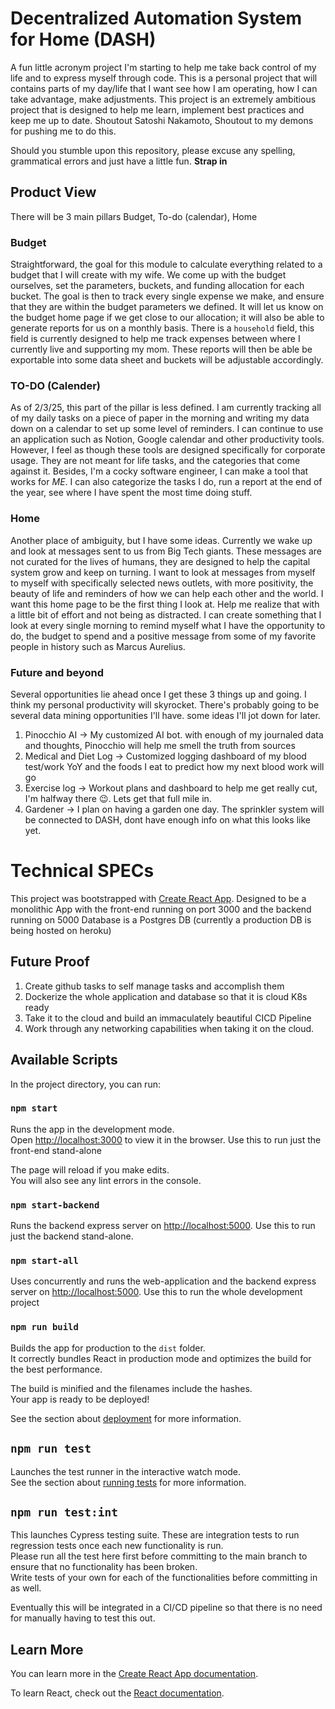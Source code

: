 # Decentralized Automation System for Home (DASH)

A fun little acronym project I'm starting to help me take back control of my life and to express myself through code. This is a personal project that will contains parts of my day/life that I want see how I am operating, how I can take advantage, make adjustments. This project is an extremely ambitious project that is designed to help me learn, implement best practices and keep me up to date. Shoutout Satoshi Nakamoto, Shoutout to my demons for pushing me to do this.

Should you stumble upon this repository, please excuse any spelling, grammatical errors and just have a little fun. **Strap in**

## Product View

There will be 3 main pillars Budget, To-do (calendar), Home

### Budget

Straightforward, the goal for this module to calculate everything related to a budget that I will create with my wife. We come up with the budget ourselves, set the parameters, buckets, and funding allocation for each bucket. The goal is then to track every single expense we make, and ensure that they are within the budget parameters we defined. It will let us know on the budget home page if we get close to our allocation; it will also be able to generate reports for us on a monthly basis. There is a `household` field, this field is currently designed to help me track expenses between where I currently live and supporting my mom. These reports will then be able be exportable into some data sheet and buckets will be adjustable accordingly.

### TO-DO (Calender)

As of 2/3/25, this part of the pillar is less defined. I am currently tracking all of my daily tasks on a piece of paper in the morning and writing my data down on a calendar to set up some level of reminders. I can continue to use an application such as Notion, Google calendar and other productivity tools. However, I feel as though these tools are designed specifically for corporate usage. They are not meant for life tasks, and the categories that come against it. Besides, I'm a cocky software engineer, I can make a tool that works for _ME_. I can also categorize the tasks I do, run a report at the end of the year, see where I have spent the most time doing stuff.

### Home

Another place of ambiguity, but I have some ideas. Currently we wake up and look at messages sent to us from Big Tech giants. These messages are not curated for the lives of humans, they are designed to help the capital system grow and keep on turning. I want to look at messages from myself to myself with specifically selected news outlets, with more positivity, the beauty of life and reminders of how we can help each other and the world. I want this home page to be the first thing I look at. Help me realize that with a little bit of effort and not being as distracted. I can create something that I look at every single morning to remind myself what I have the opportunity to do, the budget to spend and a positive message from some of my favorite people in history such as Marcus Aurelius.

### Future and beyond

Several opportunities lie ahead once I get these 3 things up and going. I think my personal productivity will skyrocket. There's probably going to be several data mining opportunities I'll have. some ideas I'll jot down for later.

1. Pinocchio AI -> My customized AI bot. with enough of my journaled data and thoughts, Pinocchio will help me smell the truth from sources
2. Medical and Diet Log -> Customized logging dashboard of my blood test/work YoY and the foods I eat to predict how my next blood work will go
3. Exercise log -> Workout plans and dashboard to help me get really cut, I'm halfway there :wink:. Lets get that full mile in.
4. Gardener -> I plan on having a garden one day. The sprinkler system will be connected to DASH, dont have enough info on what this looks like yet.

# Technical SPECs

This project was bootstrapped with [Create React App](https://github.com/facebook/create-react-app).
Designed to be a monolithic App with the front-end running on port 3000 and the backend running on 5000
Database is a Postgres DB (currently a production DB is being hosted on heroku)

## Future Proof

1. Create github tasks to self manage tasks and accomplish them
2. Dockerize the whole application and database so that it is cloud K8s ready
3. Take it to the cloud and build an immaculately beautiful CICD Pipeline
4. Work through any networking capabilities when taking it on the cloud.

## Available Scripts

In the project directory, you can run:

### `npm start`

Runs the app in the development mode.\
Open [http://localhost:3000](http://localhost:3000) to view it in the browser. Use this to run just the front-end stand-alone

The page will reload if you make edits.\
You will also see any lint errors in the console.

### `npm start-backend`

Runs the backend express server on [http://localhost:5000](http://localhost:5000). Use this to run just the backend stand-alone.

### `npm start-all`

Uses concurrently and runs the web-application and the backend express server on [http://localhost:5000](http://localhost:5000). Use this to run the whole development project

### `npm run build`

Builds the app for production to the `dist` folder.\
It correctly bundles React in production mode and optimizes the build for the best performance.

The build is minified and the filenames include the hashes.\
Your app is ready to be deployed!

See the section about [deployment](https://facebook.github.io/create-react-app/docs/deployment) for more information.

## `npm run test`

Launches the test runner in the interactive watch mode.\
See the section about [running tests](https://facebook.github.io/create-react-app/docs/running-tests) for more information.

## `npm run test:int`

This launches Cypress testing suite. These are integration tests to run regression tests once each new functionality is run.\
Please run all the test here first before committing to the main branch to ensure that no functionality has been broken.\
Write tests of your own for each of the functionalities before committing in as well.

Eventually this will be integrated in a CI/CD pipeline so that there is no need for manually having to test this out.

## Learn More

You can learn more in the [Create React App documentation](https://facebook.github.io/create-react-app/docs/getting-started).

To learn React, check out the [React documentation](https://reactjs.org/).
